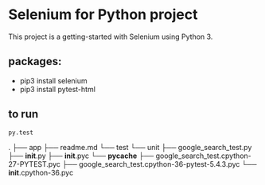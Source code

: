 # Selenium for Python project

This project is a getting-started with Selenium using Python 3.

## packages:

- pip3 install selenium
- pip3 install pytest-html

## to run
```shell script
py.test
``` 

 
.
├── app
├── readme.md
└── test
    └── unit
        ├── google_search_test.py
        ├── __init__.py
        ├── __init__.pyc
        └── __pycache__
            ├── google_search_test.cpython-27-PYTEST.pyc
            ├── google_search_test.cpython-36-pytest-5.4.3.pyc
            └── __init__.cpython-36.pyc

